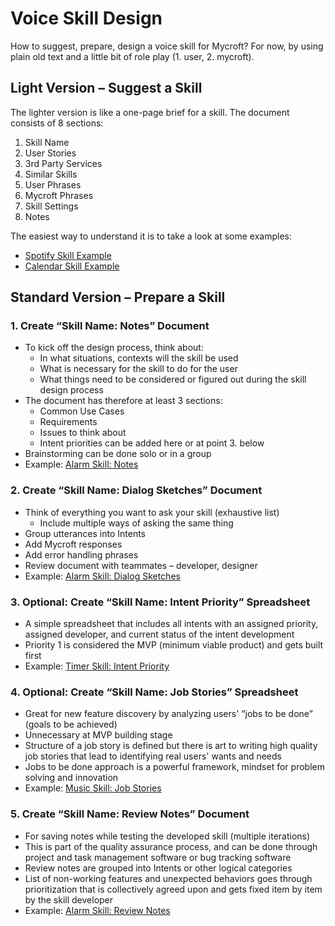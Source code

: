 # Voice Skill Design
How to suggest, prepare, design a voice skill for Mycroft? For now, by using plain old text and a little bit of role play (1. user, 2. mycroft).

## Light Version – Suggest a Skill
The lighter version is like a one-page brief for a skill. The document consists of 8 sections:
1. Skill Name
2. User Stories
3. 3rd Party Services
4. Similar Skills
5. User Phrases
6. Mycroft Phrases
7. Skill Settings
8. Notes

The easiest way to understand it is to take a look at some examples:
- [Spotify Skill Example](https://community.mycroft.ai/t/music-spotify/2960)
- [Calendar Skill Example](https://community.mycroft.ai/t/productivity-calendar-skill/3788)

## Standard Version – Prepare a Skill
### 1. Create “Skill Name: Notes” Document
- To kick off the design process, think about:
  - In what situations, contexts will the skill be used
  - What is necessary for the skill to do for the user
  - What things need to be considered or figured out during the skill design process
- The document has therefore at least 3 sections:
  - Common Use Cases
  - Requirements
  - Issues to think about
  - Intent priorities can be added here or at point 3. below
- Brainstorming can be done solo or in a group
- Example: [Alarm Skill: Notes](https://docs.google.com/document/d/1quYjdNlZrUkS2sLUP25r_9Xu41hnZ0G67anUrxAiKw0/edit?usp=sharing)

### 2. Create “Skill Name: Dialog Sketches” Document
- Think of everything you want to ask your skill (exhaustive list)
  - Include multiple ways of asking the same thing
- Group utterances into Intents
- Add Mycroft responses
- Add error handling phrases
- Review document with teammates – developer, designer
- Example: [Alarm Skill: Dialog Sketches](https://docs.google.com/document/d/1A9xsX_kaUgSpyPVTx1uCvGn2JydLQY62JmFMO3qUUwQ/edit?usp=sharing)

### 3. Optional: Create “Skill Name: Intent Priority” Spreadsheet
- A simple spreadsheet that includes all intents with an assigned priority, assigned developer, and current status of the intent development
- Priority 1 is considered the MVP (minimum viable product) and gets built first
- Example: [Timer Skill: Intent Priority](https://docs.google.com/spreadsheets/d/14KHbjcarda-qhIpYpXX-81_tinPm6fzhECuR_qsjtTo/edit#gid=0)

### 4. Optional: Create “Skill Name: Job Stories” Spreadsheet
- Great for new feature discovery by analyzing users' “jobs to be done” (goals to be achieved)
- Unnecessary at MVP building stage
- Structure of a job story is defined but there is art to writing high quality job stories that lead to identifying real users' wants and needs
- Jobs to be done approach is a powerful framework, mindset for problem solving and innovation
- Example: [Music Skill: Job Stories](https://docs.google.com/spreadsheets/d/1lopz6eE0xVUPzPfCkQutfU07P7PxW0ebh0geAEkgHls/edit#gid=0)

### 5. Create “Skill Name: Review Notes” Document
- For saving notes while testing the developed skill (multiple iterations)
- This is part of the quality assurance process, and can be done through project and task management software or bug tracking software
- Review notes are grouped into Intents or other logical categories
- List of non-working features and unexpected behaviors goes through prioritization that is collectively agreed upon and gets fixed item by item by the skill developer
- Example: [Alarm Skill: Review Notes](https://docs.google.com/document/d/1ML2q4xYFoYOo_bvbqlqsvIxkYo2GSHcOX4YhE4bXtVI/edit)
